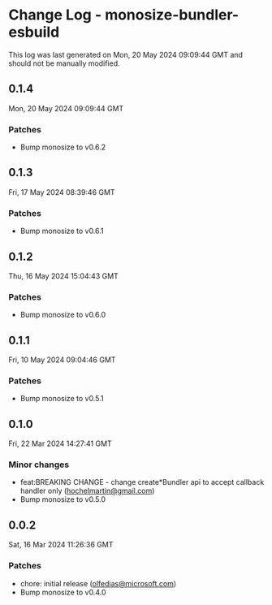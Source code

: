 # Change Log - monosize-bundler-esbuild

This log was last generated on Mon, 20 May 2024 09:09:44 GMT and should not be manually modified.

<!-- Start content -->

## 0.1.4

Mon, 20 May 2024 09:09:44 GMT

### Patches

- Bump monosize to v0.6.2

## 0.1.3

Fri, 17 May 2024 08:39:46 GMT

### Patches

- Bump monosize to v0.6.1

## 0.1.2

Thu, 16 May 2024 15:04:43 GMT

### Patches

- Bump monosize to v0.6.0

## 0.1.1

Fri, 10 May 2024 09:04:46 GMT

### Patches

- Bump monosize to v0.5.1

## 0.1.0

Fri, 22 Mar 2024 14:27:41 GMT

### Minor changes

- feat:BREAKING CHANGE - change create*Bundler api to accept callback handler only (hochelmartin@gmail.com)
- Bump monosize to v0.5.0

## 0.0.2

Sat, 16 Mar 2024 11:26:36 GMT

### Patches

- chore: initial release (olfedias@microsoft.com)
- Bump monosize to v0.4.0
